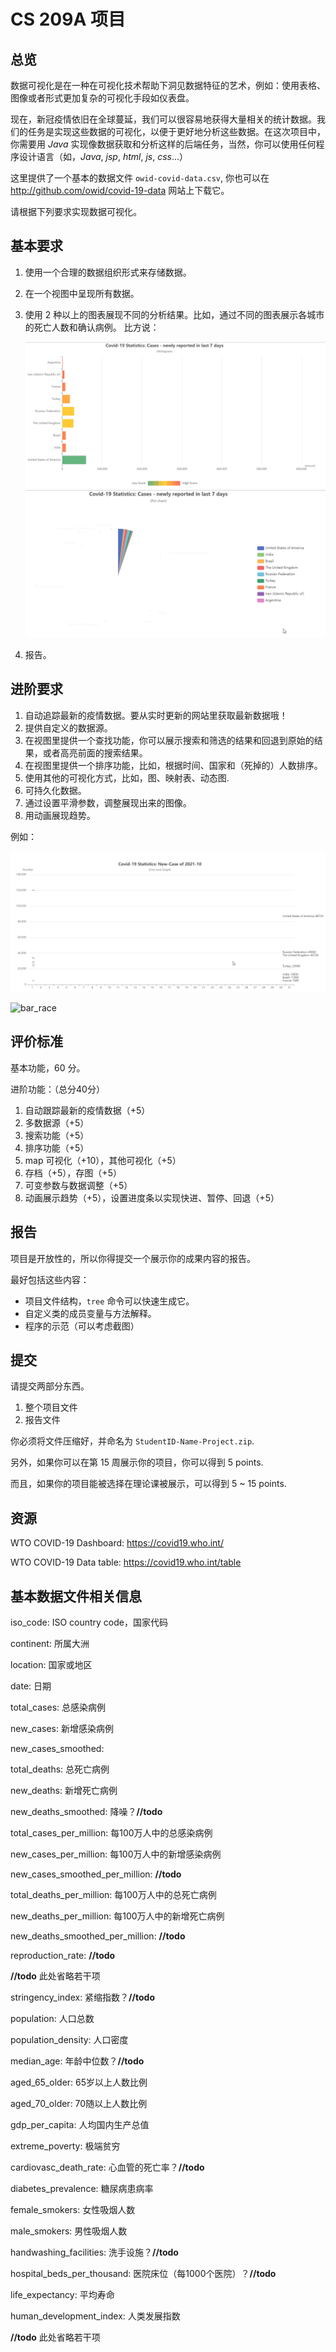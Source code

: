 # CS 209A 项目

## 总览

数据可视化是在一种在可视化技术帮助下洞见数据特征的艺术，例如：使用表格、图像或者形式更加复杂的可视化手段如仪表盘。

现在，新冠疫情依旧在全球蔓延，我们可以很容易地获得大量相关的统计数据。我们的任务是实现这些数据的可视化，以便于更好地分析这些数据。在这次项目中，你需要用 *Java* 实现像数据获取和分析这样的后端任务，当然，你可以使用任何程序设计语言（如，*Java*, *jsp*, *html*, *js*, *css*...）

这里提供了一个基本的数据文件 `owid-covid-data.csv`, 你也可以在 http://github.com/owid/covid-19-data 网站上下载它。

请根据下列要求实现数据可视化。

## 基本要求

1. 使用一个合理的数据组织形式来存储数据。

2. 在一个视图中呈现所有数据。

3. 使用 2 种以上的图表展现不同的分析结果。比如，通过不同的图表展示各城市的死亡人数和确认病例。
   比方说：

   ![zhuchart](./res/graph/zhuchart.gif)
   ![piechart](./res/graph/piechart.gif)

4. 报告。

## 进阶要求

1. 自动追踪最新的疫情数据。要从实时更新的网站里获取最新数据哦！
2. 提供自定义的数据源。
3. 在视图里提供一个查找功能，你可以展示搜索和筛选的结果和回退到原始的结果，或者高亮前面的搜索结果。
4. 在视图里提供一个排序功能，比如，根据时间、国家和（死掉的）人数排序。
5. 使用其他的可视化方式，比如，图、映射表、动态图. 
6. 可持久化数据。
7. 通过设置平滑参数，调整展现出来的图像。
8. 用动画展现趋势。

例如：

![linerace](./res/graph/linerace.gif)

![bar_race](./res/graph/bar_race.gif)

## 评价标准

基本功能，60 分。

进阶功能：（总分40分）

1. 自动跟踪最新的疫情数据（+5）
2. 多数据源（+5）
3. 搜索功能（+5）
4. 排序功能（+5）
5. map 可视化（+10），其他可视化（+5）
6. 存档（+5），存图（+5）
7. 可变参数与数据调整（+5）
8. 动画展示趋势（+5），设置进度条以实现快进、暂停、回退（+5）

## 报告

项目是开放性的，所以你得提交一个展示你的成果内容的报告。

最好包括这些内容：

- 项目文件结构，`tree` 命令可以快速生成它。
- 自定义类的成员变量与方法解释。
- 程序的示范（可以考虑截图）

## 提交

请提交两部分东西。

1. 整个项目文件
2. 报告文件

你必须将文件压缩好，并命名为 `StudentID-Name-Project.zip`. 

另外，如果你可以在第 15 周展示你的项目，你可以得到 5 points. 

而且，如果你的项目能被选择在理论课被展示，可以得到 5 ~ 15 points. 

## 资源

WTO COVID-19 Dashboard: https://covid19.who.int/

WTO COVID-19 Data table: https://covid19.who.int/table

## 基本数据文件相关信息

iso_code: ISO country code，国家代码

continent: 所属大洲

location: 国家或地区

date: 日期

total_cases: 总感染病例

new_cases: 新增感染病例

new_cases_smoothed: 

total_deaths: 总死亡病例

new_deaths: 新增死亡病例

new_deaths_smoothed: 降噪？**//todo**

total_cases_per_million: 每100万人中的总感染病例

new_cases_per_million: 每100万人中的新增感染病例

new_cases_smoothed_per_million: **//todo**

total_deaths_per_million: 每100万人中的总死亡病例

new_deaths_per_million: 每100万人中的新增死亡病例

new_deaths_smoothed_per_million: **//todo**

reproduction_rate: **//todo**

**//todo** 此处省略若干项

stringency_index: 紧缩指数？**//todo**

population: 人口总数

population_density: 人口密度

median_age: 年龄中位数？**//todo**

aged_65_older: 65岁以上人数比例

aged_70_older: 70随以上人数比例

gdp_per_capita: 人均国内生产总值

extreme_poverty: 极端贫穷

cardiovasc_death_rate: 心血管的死亡率？**//todo**

diabetes_prevalence: 糖尿病患病率

female_smokers: 女性吸烟人数

male_smokers: 男性吸烟人数

handwashing_facilities: 洗手设施？**//todo**

hospital_beds_per_thousand: 医院床位（每1000个医院）？**//todo**

life_expectancy: 平均寿命

human_development_index: 人类发展指数

**//todo** 此处省略若干项

